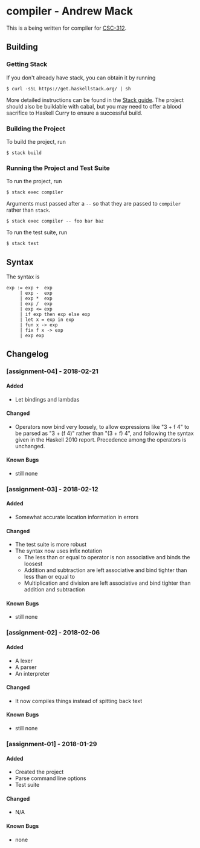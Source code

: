 # compiler - Andrew Mack
This is a being written for compiler for
[CSC-312](http://www.cs.grinnell.edu/~osera/courses/csc312/18sp/).

## Building
### Getting Stack
If you don't already have stack, you can obtain it by running
```
$ curl -sSL https://get.haskellstack.org/ | sh
```
More detailed instructions can be found in the
[Stack guide](https://docs.haskellstack.org). The project should also be
buildable with cabal, but you may need to offer a blood sacrifice to Haskell
Curry to ensure a successful build.

### Building the Project
To build the project, run
```
$ stack build
```
### Running the Project and Test Suite
To run the project, run
```
$ stack exec compiler
```

Arguments must passed after a `--` so that they are passed to `compiler` rather
than `stack`.
```
$ stack exec compiler -- foo bar baz
```

To run the test suite, run
```
$ stack test
```

## Syntax
The syntax is
```
exp := exp +  exp
     | exp -  exp
     | exp *  exp
     | exp /  exp
     | exp <= exp
     | if exp then exp else exp
     | let x = exp in exp
     | fun x -> exp
     | fix f x -> exp
     | exp exp
```

## Changelog

### [assignment-04] - 2018-02-21
#### Added
- Let bindings and lambdas
#### Changed
- Operators now bind very loosely, to allow expressions like "3 + f 4" to be
    parsed as "3 + (f 4)" rather than "(3 + f) 4", and following the syntax
    given in the Haskell 2010 report. Precedence among the operators is
    unchanged.
#### Known Bugs
- still none

### [assignment-03] - 2018-02-12
#### Added
- Somewhat accurate location information in errors
#### Changed
- The test suite is more robust
- The syntax now uses infix notation
    * The less than or equal to operator is non associative and binds the
        loosest
    * Addition and subtraction are left associative and bind tighter than less
        than or equal to
    * Multiplication and division are left associative and bind tighter than
        addition and subtraction
#### Known Bugs
- still none

### [assignment-02] - 2018-02-06
#### Added
- A lexer
- A parser
- An interpreter
#### Changed
- It now compiles things instead of spitting back text
#### Known Bugs
- still none

### [assignment-01] - 2018-01-29
#### Added
- Created the project
- Parse command line options
- Test suite
#### Changed
- N/A
#### Known Bugs
- none
